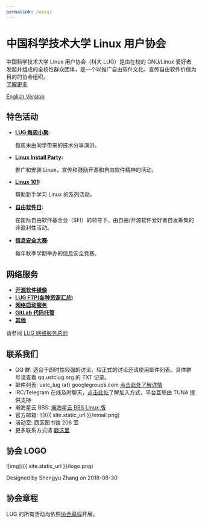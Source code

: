 ```yaml
---
permalink: /wiki/
---
```


# 中国科学技术大学 Linux 用户协会

中国科学技术大学 Linux 用户协会（科大 LUG）是由在校的 GNU/Linux 爱好者发起并组成的全校性群众团体，是一个以推广自由软件文化、宣传自由软件价值为目的的协会组织。  
[了解更多](intro.md)

[English Version](intro_english.md)

## 特色活动

- **[LUG 每周小聚](/wiki/lug/events/weeklyparty):**

  每周末由同学带来的技术分享演讲。

- **[Linux Install Party](/wiki/lug/events/lip):**

  推广和安装 Linux，宣传和鼓励开源和自由软件精神的活动。

- **[Linux 101](/wiki/lug/events/101):**

  帮助新手学习 Linux 的系列活动。

- **[自由软件日](/wiki/lug/events/sfd):**

  在国际自由软件基金会（SFI）的领导下，由自由/开源软件爱好者自发筹集的非盈利性活动。

- **[信息安全大赛](/wiki/lug/events/hackergame):**

  每年秋季学期举办的信息安全竞赛。

## 网络服务

- **[开源软件镜像](/wiki/lug/services/mirrors)**
- **[LUG FTP(各种资源汇总)](/wiki/lug/services/ftp)**
- **[网络启动服务](/wiki/lug/services/pxe)**
- **[GitLab 代码托管](/wiki/lug/services/gitlab)**
- **[其他](/wiki/lug/services)**

请参阅 [LUG 网络服务总则](/wiki/lug/services/rules)

## 联系我们

- QQ 群: 适合于即时性较强的讨论，较正式的讨论还请使用邮件列表。具体群号请查看 qq.ustclug.org 的 TXT 记录。
- 邮件列表: ustc_lug (at) googlegroups.com [点击此处了解详情](/wiki/lug/mailinglist)
- IRC/Telegram 在线及时聊天，[点击此处](/wiki/lug/contact)了解加入方式，平台互联由 TUNA 提供支持
- 瀚海星云 BBS: [瀚海星云 BBS Linux 版](https://bbs.ustc.edu.cn/cgi/bbsdoc?board=Linux)
- 官方邮箱: ![]({{ site.static_url }}/email.png)
- 活动室: 西区图书馆 206 室
- 更多联系方式请 [戳这里](/wiki/lug/contact)

## 协会 LOGO

![img]({{ site.static_url }}/logo.png)

Designed by Shengyu Zhang on 2018-08-30

## 协会章程

LUG 的所有活动均依照[协会章程](http://ftp.lug.ustc.edu.cn/%E7%A4%BE%E5%9B%A2%E7%AE%A1%E7%90%86/%E7%AB%A0%E7%A8%8B/2021-%E7%AB%A0%E7%A8%8B.pdf)开展。
